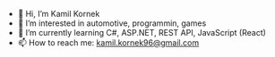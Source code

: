 - 👋 Hi, I’m Kamil Kornek
- 👀 I’m interested in automotive, programmin, games
- 🌱 I’m currently learning C#, ASP.NET, REST API, JavaScript (React)
- 📫 How to reach me: kamil.kornek96@gmail.com

<!---
kamil-kornek96/kamil-kornek96 is a ✨ special ✨ repository because its `README.md` (this file) appears on your GitHub profile.
You can click the Preview link to take a look at your changes.
--->
